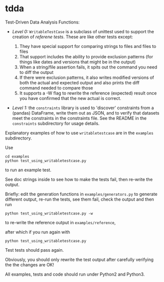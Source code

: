 # tdda
Test-Driven Data Analysis Functions:

 * *Level 0:* `WritableTestCase` is a subclass of unittest used to support
   the creation of *referene tests*. These are like other tests except:
      1. They have special support for comparing strings to files
         and files to files
      2. That support includes the ability to provide exclusion patterns
         (for things like dates and versions that might be in the output)
      3. When a string/file assertion fails, it spits out the command you
         need to diff the output
      4. If there were exclusion patterns, it also writes modified versions
         of both the actual and expected output and also prints the diff
         command needed to compare those
      5. It supports a -W flag to rewrite the reference (expected) result
         once you have confirmed that the new actual is correct.

 * *Level 1:* the `constraints` library is used to 'discover' constraints
   from a (pandas) DataFrame, write them out as JSON, and to verify that
   datasets meet the constraints in the constraints file. See the README
   in the `constraints` subdirectory for usage details.


Explanatory examples of how to use `writabletestcase` are in the `examples`
subdirectory.

Use

    cd examples
    python test_using_writabletestcase.py

to run an example test.

See doc strings inside to see how to make the tests fail, then re-write
the output.

Briefly: edit the generation functions in `examples/generators.py`
to generate different output, re-run the tests, see them fail, check
the output and then run

    python test_using_writabletestcase.py -w

to re-write the reference output in `examples/reference`,

after which if you run again with

    python test_using_writabletestcase.py

Test tests should pass again.

Obviously, you should only rewrite the test output after carefully verifying
the the changes are OK!

All examples, tests and code should run under Python2 and Python3.

